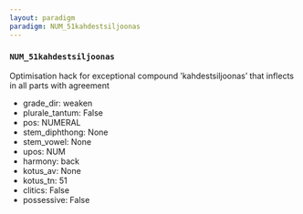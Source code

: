 ```yaml
---
layout: paradigm
paradigm: NUM_51kahdestsiljoonas
---
```

### ` NUM_51kahdestsiljoonas `

Optimisation hack for exceptional compound ’kahdestsiljoonas’ that inflects in all parts with agreement
* grade_dir: weaken
* plurale_tantum: False
* pos: NUMERAL
* stem_diphthong: None
* stem_vowel: None
* upos: NUM
* harmony: back
* kotus_av: None
* kotus_tn: 51
* clitics: False
* possessive: False
